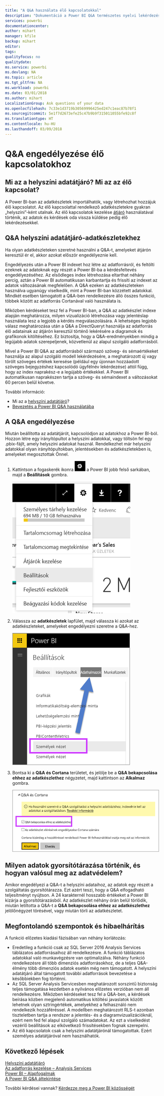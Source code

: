 ```yaml
---
title: "A Q&A használata élő kapcsolatokkal"
description: "Dokumentáció a Power BI Q&A természetes nyelvi lekérdezések Analysis Services-adatokkal és helyszíni adatátjáróval kialakított élő kapcsolatokkal történő használatához."
services: powerbi
documentationcenter: 
author: mihart
manager: kfile
backup: mihart
editor: 
tags: 
qualityfocus: no
qualitydate: 
ms.service: powerbi
ms.devlang: NA
ms.topic: article
ms.tgt_pltfrm: NA
ms.workload: powerbi
ms.date: 03/01/2018
ms.author: mihart
LocalizationGroup: Ask questions of your data
ms.openlocfilehash: 7c33e1d3719b30569996425ed247c1eac87b78f1
ms.sourcegitcommit: 5e1f7d2673efe25c47b9b9f315011055bfe92c8f
ms.translationtype: HT
ms.contentlocale: hu-HU
ms.lasthandoff: 03/09/2018
---
```

# <a name="enable-qa-for-live-connections"></a>Q&A engedélyezése élő kapcsolatokhoz
## <a name="what-is-on-premises-data-gateway--what-is-a-live-connection"></a>Mi az a helyszíni adatátjáró?  Mi az az élő kapcsolat?
A Power BI-ban az adatkészletek importálhatók, vagy létrehozhat hozzájuk élő kapcsolatot. Az élő kapcsolattal rendelkező adatkészletekre gyakran „helyszíni”-ként utalnak. Az élő kapcsolatok kezelése [átjáró](service-gateway-onprem.md) használatával történik, az adatok és kérdések oda vissza küldése pedig élő lekérdezésekkel.

## <a name="qa-for-on-premises-data-gateway-datasets"></a>Q&A helyszíni adatátjáró-adatkészletekhez
Ha olyan adatkészleteken szeretné használni a Q&A-t, amelyeket átjárón keresztül ér el, akkor azokat először engedélyeznie kell.

Engedélyezés után a Power BI indexet hoz létre az adatforrásról, és feltölti ezeknek az adatoknak egy részét a Power BI-ba a kérdésfeltevés engedélyezéséhez. Az elsődleges index létrehozása eltarthat néhány percig, aztán a Power BI automatikusan karbantartja és frissíti az indexet az adatok változásának megfelelően. A Q&A ezeken az adatkészleteken használva ugyanúgy viselkedik, mint a Power BI-ban közzétett adatokkal. Mindkét esetben támogatott a Q&A-ben rendelkezésre álló összes funkció, többek között az adatforrás Cortanával való használata is.

Miközben kérdéseket tesz fel a Power BI-ban, a Q&A az adatkészlet indexe alapján meghatározza, milyen vizualizáció létrehozása vagy jelentéslap használata lesz a legjobb a kérdés megválaszolására. A lehetséges legjobb válasz meghatározása után a Q&A a DirectQueryt használja az adatforrás élő adatainak az átjárón keresztül történő lekérésére a diagramok és grafikonok kitöltéséhez. Ez biztosítja, hogy a Q&A-eredményekben mindig a legújabb adatok szerepeljenek, közvetlenül az alapul szolgáló adatforrásból.

Mivel a Power BI Q&A az adatforrásból származó szöveg- és sémaértékeket használja az alapul szolgáló modell lekérdezésére, a meghatározott új vagy törölt szöveges értékek keresése (például egy újonnan hozzáadott szöveges bejegyzéshez kapcsolódó ügyfélnév lekérdezése) attól függ, hogy az index naprakész-e a legújabb értékekkel. A Power BI automatikusan naprakészen tartja a szöveg- és sémaindexet a változásokat 60 percen belül követve.

További információ:

* Mi az a [helyszíni adatátjáró](service-gateway-onprem.md)?
* [Bevezetés a Power BI Q&A használatába](power-bi-q-and-a.md)

## <a name="enable-qa"></a>A Q&A engedélyezése
Miután beállította az adatátjárót, kapcsolódjon az adatokhoz a Power BI-ból.  Hozzon létre egy irányítópultot a helyszíni adatokkal, vagy töltsön fel egy .pbix-fájlt, amely helyszíni adatokat használ.  Rendelkezhet már helyszíni adatokkal olyan irányítópultokban, jelentésekben és adatkészletekben is, amelyeket megosztottak Önnel.

1. Kattintson a fogaskerék ikonra ![fogaskerék ikon](media/service-q-and-a-direct-query/power-bi-cog.png) a Power BI jobb felső sarkában, majd a **Beállítások** gombra.
   
   ![Beállítások menü](media/service-q-and-a-direct-query/powerbi-settings.png)
2. Válassza az **adatkészletek** lapfület, majd válassza ki azokat az adatkészleteket, amelyeket engedélyezni szeretne a Q&A-hez.
   
   ![A Beállítások menü Adatkészletek képernyője](media/service-q-and-a-direct-query/power-bi-q-and-a-settings.png)
3. Bontsa ki a **Q&A és Cortana** területet, és jelölje be a **Q&A bekapcsolása ehhez az adatkészlethez** négyzetet, majd kattintson az **Alkalmaz** gombra.
   
    ![A Q&A kibontva](media/service-q-and-a-direct-query/power-bi-q-and-a-directquery.png)

## <a name="what-data-is-cached-and-how-is-privacy-protected"></a>Milyen adatok gyorsítótárazása történik, és hogyan valósul meg az adatvédelem?
Amikor engedélyezi a Q&A-t a helyszíni adataihoz, az adatok egy részét a szolgáltatás gyorsítótárazza. Ezt azért teszi, hogy a Q&A elfogadható teljesítményt nyújtson. A 24 karakternél hosszabb értékeket a Power BI kizárja a gyorsítótárazásból. Az adatkészlet néhány órán belül törlődik, miután letiltotta a Q&A-t a **Q&A bekapcsolása ehhez az adatkészlethez** jelölőnégyzet törésével, vagy miután törli az adatkészletet.

## <a name="considerations-and-troubleshooting"></a>Megfontolandó szempontok és hibaelhárítás
A funkció előzetes kiadási fázisában van néhány korlátozás:

* Eredetileg a funkció csak az SQL Server 2016 Analysis Services táblázatos adatforrásaihoz áll rendelkezésre. A funkció táblázatos adatokkal való munkavégzésre van optimalizálva. Néhány funkció rendelkezésre áll több dimenziós adatforrásokhoz, de a teljes Q&A-élmény több dimenziós adatok esetén még nem támogatott. A helyszíni adatátjáró által támogatott további adatforrások bevezetése a későbbiekben fog történni.
* Az SQL Server Analysis Servicesben meghatározott sorszintű biztonság teljes támogatása kezdetben a nyilvános előzetes verzióban nem áll rendelkezésre. Miközben kérdéseket tesz fel a Q&A-ben, a kérdések beírása közben megjelenő automatikus kitöltési javaslatok között lehetnek olyan sztringértékek, amelyekhez a felhasználó nem rendelkezik hozzáféréssel. A modellben meghatározott RLS-t azonban tiszteletben tartja a rendszer a jelentés- és a diagramvizualizációknál, ezért nem fed fel alapul szolgáló számadatokat. Az ezt a viselkedést vezérlő beállítások az elkövetkező frissítésekben fognak szerepelni.
* Az élő kapcsolatok csak a helyszíni adatátjárónál támogatottak. Ezért személyes adatátjáróval nem használhatók.

## <a name="next-steps"></a>Következő lépések
[Helyszíni adatátjáró](service-gateway-onprem.md)  
[Az adatforrás kezelése – Analysis Services](service-gateway-enterprise-manage-ssas.md)  
[Power BI – Alapfogalmak](service-basic-concepts.md)  
[A Power BI Q&A áttekintése](power-bi-q-and-a.md)  

További kérdései vannak? [Kérdezze meg a Power BI közösségét](http://community.powerbi.com/)

